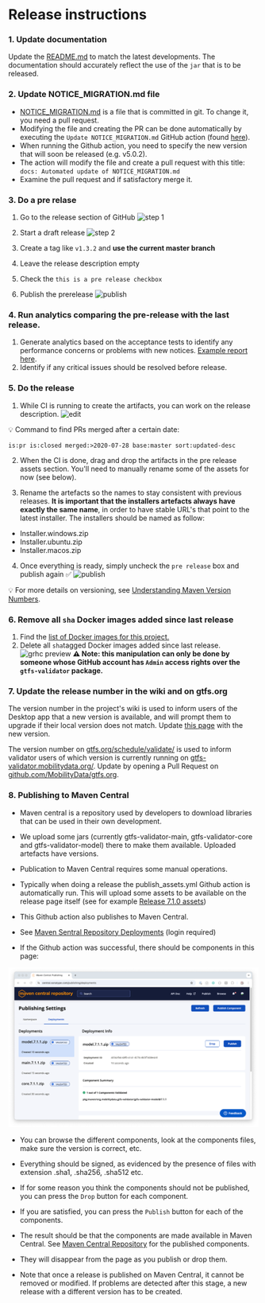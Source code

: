 # Release instructions
### 1. Update documentation
Update the [README.md](/README.md) to match the latest developments. The documentation should accurately reflect the use of the `jar` that is to be released. 

### 2. Update NOTICE_MIGRATION.md file
- [NOTICE_MIGRATION.md](https://github.com/MobilityData/gtfs-validator/blob/master/docs/NOTICE_MIGRATION.md) is a file that is committed in git. To change it, you need a pull request.
- Modifying the file and creating the PR can be done automatically by executing the `Update NOTICE_MIGRATION.md` GitHub action (found [here](https://github.com/MobilityData/gtfs-validator/actions/workflows/notice_migration_generation.yml)).
- When running the Github action, you need to specify the new version that will soon be released (e.g. v5.0.2).
- The action will modify the file and create a pull request with this title: `docs: Automated update of NOTICE_MIGRATION.md`
- Examine the pull request and if satisfactory merge it.

### 3. Do a pre relase
1. Go to the release section of GitHub ![step 1](https://user-images.githubusercontent.com/35747326/99820876-567dd600-2b1f-11eb-87d2-eef132b3016a.png)

1. Start a draft release ![step 2](https://user-images.githubusercontent.com/35747326/99822107-ce003500-2b20-11eb-9364-6dc8356e1276.png)
1. Create a tag like `v1.3.2` and **use the current master branch**
1. Leave the release description empty
1. Check the `this is a pre release checkbox`
1. Publish the prerelease
![publish](https://user-images.githubusercontent.com/35747326/99821598-3ef31d00-2b20-11eb-9f5e-26f6583ad6c9.png)

### 4. Run analytics comparing the pre-release with the last release. 
1. Generate analytics based on the acceptance tests to identify any performance concerns or problems with new notices. [Example report here](https://docs.google.com/spreadsheets/d/1AH4fELPPIB3R3w_TPGUBzSn_T6cVuYpmekW-er1Xogg/edit#gid=0). 
2. Identify if any critical issues should be resolved before release. 

### 5. Do the release
1. While CI is running to create the artifacts, you can work on the release description. ![edit](https://user-images.githubusercontent.com/35747326/99821184-ba080380-2b1f-11eb-8efe-57be80a0bd29.png)


💡 Command to find PRs merged after a certain date:
```
is:pr is:closed merged:>2020-07-28 base:master sort:updated-desc 
```
2. When the CI is done, drag and drop the artifacts in the pre release assets section. You'll need to manually rename some of the assets for now (see below).

3. Rename the artefacts so the names to stay consistent with previous releases. **It is important that the installers artefacts always have exactly the same name**, in order to have stable URL's that point to the latest installer. The installers should be named as follow:
- Installer.windows.zip
- Installer.ubuntu.zip
- Installer.macos.zip

4. Once everything is ready, simply uncheck the `pre release` box and publish again ✅
![publish](https://user-images.githubusercontent.com/35747326/99821105-99d84480-2b1f-11eb-9661-493966904a11.png)

💡 For more details on versioning, see [Understanding Maven Version Numbers](https://docs.oracle.com/middleware/1212/core/MAVEN/maven_version.htm#MAVEN8855).

### 6. Remove all `sha` Docker images added since last release
1. Find the [list of Docker images for this project.](https://github.com/orgs/MobilityData/packages/container/gtfs-validator/versions)
1. Delete all `sha`tagged Docker images added since last release.
![grhc preview](https://user-images.githubusercontent.com/35747326/100006687-e1b5d080-2d98-11eb-846d-af12fbd7ca9f.png)
**⚠️ Note: this manipulation can only be done by someone whose GitHub account has `Admin` access rights over the `gtfs-validator` package.** 

### 7. Update the release number in the wiki and on gtfs.org
The version number in the project's wiki is used to inform users of the Desktop app that a new version is available, and will prompt them to upgrade if their local version does not match.
Update [this page](https://github.com/MobilityData/gtfs-validator/wiki/Current-Version) with the new version.

The version number on [gtfs.org/schedule/validate/](https://gtfs.org/schedule/validate/) is used to inform validator users of which version is currently running on [gtfs-validator.mobilitydata.org/](https://gtfs-validator.mobilitydata.org/). Update by opening a Pull Request on [github.com/MobilityData/gtfs.org](https://github.com/MobilityData/gtfs.org).

### 8. Publishing to Maven Central
* Maven central is a repository used by developers to download libraries that can be used in their own development.
* We upload some jars (currently gtfs-validator-main, gtfs-validator-core and gtfs-validator-model) there to make them available.
Uploaded artefacts have versions.
* Publication to Maven Central requires some manual operations.

* Typically when doing a release the publish_assets.yml Github action is automatically run. 
This will upload some assets
to be available on the release page itself (see for example [Release 7.1.0 assets](https://github.com/MobilityData/gtfs-validator/releases/tag/v7.1.0))


* This Github action also publishes to Maven Central. 
* See [Maven Sentral Repository Deployments](https://central.sonatype.com/publishing/deployments) (login required)
* If the Github action was successful, there should be components in this page:

![image](images/Maven-central-deployments.png)

* You can browse the different components, look at the components files, make sure the version is correct, etc.
* Everything should be signed, as evidenced by the presence of files with extension .sha1, .sha256, .sha512 etc.
* If for some reason you think the components should not be published, you can press the `Drop` button for each component.
* If you are satisfied, you can press the `Publish` button for each of the components. 
* The result should be that the components are made available in Maven Central. See [Maven Central Repository](https://repo1.maven.org/maven2/org/mobilitydata/gtfs-validator/) for the published components.
* They will disappear from the page as you publish or drop them.

* Note that once a release is published on Maven Central, it cannot be removed or modified. If problems are detected after this stage, a new release with a different version has to be created.
